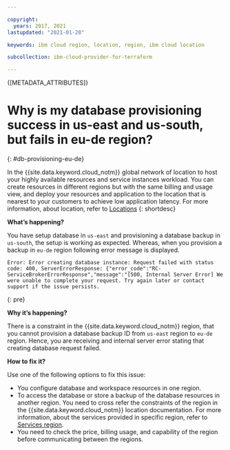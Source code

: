 ```yaml
---

copyright:
  years: 2017, 2021
lastupdated: "2021-01-28"

keywords: ibm cloud region, location, region, ibm cloud location

subcollection: ibm-cloud-provider-for-terraform

---
```


{[METADATA_ATTRIBUTES]}



# Why is my database provisioning success in us-east and us-south, but fails in eu-de region?
{: #db-provisioning-eu-de}

In the {{site.data.keyword.cloud_notm}} global network of location to host your highly available resources and service instances workload. You can create resources in different regions but with the same billing and usage view, and deploy your resources and application to the location that is nearest to your customers to achieve low application latency. For more information, about location, refer to [Locations](/docs/overview?topic=overview-locations)
{: shortdesc}

**What’s happening?**

You have setup database in `us-east` and provisioning a database backup in `us-south`, the setup is working as expected. Whereas, when you provision a backup in `eu-de` region following error message is displayed.

```
Error: Error creating database instance: Request failed with status code: 400, ServerErrorResponse: {"error_code":"RC-ServiceBrokerErrorResponse","message":"[500, Internal Server Error] We were unable to complete your request. Try again later or contact support if the issue persists.
```
{: pre}

**Why it’s happening?**

There is a constraint in the {{site.data.keyword.cloud_notm}} region, that you cannot provision a database backup ID from `us-east` region to `eu-de` region. Hence, you are receiving and internal server error stating that creating database request failed.

**How to fix it?**

Use one of the following options to fix this issue:
 - You configure database and workspace resources in one region.
 - To access the database or store a backup of the database resources in another region. You need to cross refer the constraints of the region in the {{site.data.keyword.cloud_notm}} location documentation. For more information, about the services provided in specific region, refer to [Services region](/docs/overview?topic=overview-services_region#paas-services).
 - You need to check the price, billing usage, and capability of the region before communicating between the regions.

